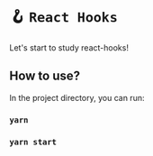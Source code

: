 # 🪝 `React Hooks`

Let's start to study react-hooks!

## How to use?

In the project directory, you can run:

### `yarn`

### `yarn start`
